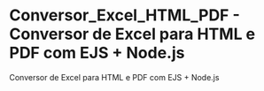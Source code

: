 # Conversor_Excel_HTML_PDF - Conversor de Excel para HTML e PDF com EJS + Node.js
 Conversor de Excel para HTML e PDF com EJS + Node.js
